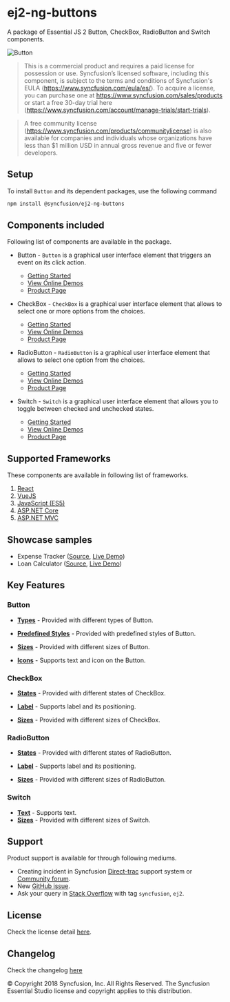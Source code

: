 # ej2-ng-buttons

A package of Essential JS 2 Button, CheckBox, RadioButton and Switch components.

![Button](https://ej2.syncfusion.com/products/images/button/readme.gif)

> This is a commercial product and requires a paid license for possession or use. Syncfusion’s licensed software, including this component, is subject to the terms and conditions of Syncfusion's EULA (https://www.syncfusion.com/eula/es/). To acquire a license, you can purchase one at https://www.syncfusion.com/sales/products or start a free 30-day trial here (https://www.syncfusion.com/account/manage-trials/start-trials).

> A free community license (https://www.syncfusion.com/products/communitylicense) is also available for companies and individuals whose organizations have less than $1 million USD in annual gross revenue and five or fewer developers.

## Setup

To install `Button` and its dependent packages, use the following command

```sh
npm install @syncfusion/ej2-ng-buttons
```

## Components included

Following list of components are available in the package.

* Button - `Button` is a graphical user interface element that triggers an event on its click action.
    * [Getting Started](https://ej2.syncfusion.com/angular/documentation/button/getting-started.html?utm_source=npm&utm_campaign=button)
    * [View Online Demos](https://ej2.syncfusion.com/angular/demos/?utm_source=npm&utm_campaign=button#/material/button/default)
    * [Product Page](https://www.syncfusion.com/products/angular/button)

* CheckBox - `CheckBox` is a graphical user interface element that allows to select one or more options from the choices.
    * [Getting Started](https://ej2.syncfusion.com/angular/documentation/check-box/getting-started.html?utm_source=npm&utm_campaign=check-box)
    * [View Online Demos](https://ej2.syncfusion.com/angular/demos/?utm_source=npm&utm_campaign=check-box#/material/button/check-box)
    * [Product Page](https://www.syncfusion.com/products/angular/checkbox)

* RadioButton - `RadioButton` is a graphical user interface element that allows to select one option from the choices.
    * [Getting Started](https://ej2.syncfusion.com/angular/documentation/radio-button/getting-started.html?utm_source=npm&utm_campaign=radio-button)
    * [View Online Demos](https://ej2.syncfusion.com/angular/demos/?utm_source=npm&utm_campaign=radio-button#/material/button/radio-button)
    * [Product Page](https://www.syncfusion.com/products/angular/radio-button)

* Switch - `Switch` is a graphical user interface element that allows you to toggle between checked and unchecked states.
    * [Getting Started](https://ej2.syncfusion.com/angular/documentation/switch/getting-started.html?utm_source=npm&utm_campaign=switch)
    * [View Online Demos](https://ej2.syncfusion.com/angular/demos/?utm_source=npm&utm_campaign=switch#/material/button/switch)
    * [Product Page](https://www.syncfusion.com/products/angular/switch)

## Supported Frameworks

These components are available in following list of frameworks.

1. [React](https://github.com/syncfusion/ej2-react-buttons?utm_source=npm&utm_campaign=button)
2. [VueJS](https://github.com/syncfusion/ej2-vue-buttons?utm_source=npm&utm_campaign=button)
3. [JavaScript (ES5)](https://www.syncfusion.com/products/javascript)
4. [ASP.NET Core](https://www.syncfusion.com/products/aspnetcore)
5. [ASP.NET MVC](https://www.syncfusion.com/products/aspnetmvc)

## Showcase samples

* Expense Tracker ([Source](https://github.com/syncfusion/ej2-sample-ng-expensetracker), [Live Demo](https://ej2.syncfusion.com/showcase/angular/expensetracker/#/dashboard?utm_source=npm&utm_campaign=button))
* Loan Calculator ([Source](https://github.com/syncfusion/ej2-sample-ng-loancalculator), [Live Demo](https://ej2.syncfusion.com/showcase/angular/loancalculator/?utm_source=npm&utm_campaign=button))

## Key Features

### Button

* [**Types**](https://ej2.syncfusion.com/angular/documentation/button/types-and-styles.html#button-types) - Provided with different types of Button.

* [**Predefined Styles**](https://ej2.syncfusion.com/angular/documentation/button/types-and-styles.html#button-styles) - Provided with predefined styles of Button.

* [**Sizes**](https://ej2.syncfusion.com/angular/documentation/button/types-and-styles.html#button-size) - Provided with different sizes of Button.

* [**Icons**](https://ej2.syncfusion.com/angular/documentation/button/types-and-styles.html#icons) - Supports text and icon on the Button.

### CheckBox

* [**States**](https://ej2.syncfusion.com/angular/documentation/check-box/getting-started.html#change-the-checkbox-state) - Provided with different states of CheckBox.

* [**Label**](https://ej2.syncfusion.com/angular/documentation/check-box/label-and-size.html#label) - Supports label and its positioning.

* [**Sizes**](https://ej2.syncfusion.com/angular/documentation/check-box/label-and-size.html#size) - Provided with different sizes of CheckBox.

### RadioButton

* [**States**](https://ej2.syncfusion.com/angular/documentation/radio-button/getting-started.html#change-the-radiobutton-state) - Provided with different states of RadioButton.

* [**Label**](https://ej2.syncfusion.com/angular/documentation/radio-button/label-and-size.html#label) - Supports label and its positioning.

* [**Sizes**](https://ej2.syncfusion.com/angular/documentation/radio-button/label-and-size.html#size) - Provided with different sizes of RadioButton.

### Switch

* [**Text**](https://ej2.syncfusion.com/angular/documentation/switch/getting-started.html#set-text-on-switch) - Supports text.
* [**Sizes**](https://ej2.syncfusion.com/angular/documentation/switch/howto.html#change-size) - Provided with different sizes of Switch.

## Support

Product support is available for through following mediums.

* Creating incident in Syncfusion [Direct-trac](https://www.syncfusion.com/support/directtrac/incidents?utm_source=npm&utm_campaign=button) support system or [Community forum](https://www.syncfusion.com/forums/angular-js2?utm_source=npm&utm_campaign=button).
* New [GitHub issue](https://github.com/syncfusion/ej2-ng-buttons/issues/new).
* Ask your query in [Stack Overflow](https://stackoverflow.com/?utm_source=npm&utm_campaign=button) with tag `syncfusion`, `ej2`.

## License

Check the license detail [here](https://github.com/syncfusion/ej2/blob/master/license).

## Changelog

Check the changelog [here](https://github.com/syncfusion/ej2-ng-buttons/blob/master/CHANGELOG.md)

© Copyright 2018 Syncfusion, Inc. All Rights Reserved. The Syncfusion Essential Studio license and copyright applies to this distribution.
